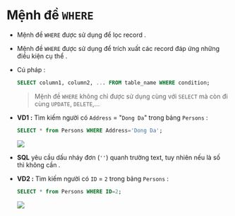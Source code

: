 # Mệnh đề `WHERE`
- Mệnh đề `WHERE` được sử dụng để lọc record .
- Mệnh đề `WHERE` được sử dụng để trích xuất các record đáp ứng những điều kiện cụ thể .
- Cú pháp :
    ```sql
    SELECT column1, column2, ... FROM table_name WHERE condition;
    ```
    > Mệnh đề `WHERE` không chỉ được sử dụng cùng với `SELECT` mà còn đi cùng `UPDATE`, `DELETE`,...

- **VD1 :** Tìm kiếm người có `Address` = "`Dong Da`" trong bảng `Persons` :
    ```sql
    SELECT * from Persons WHERE Address='Dong Da';
    ```
    <img src=https://i.imgur.com/udzNlcc.png>

- **SQL** yêu cầu dấu nháy đơn (`''`) quanh trường text, tuy nhiên nếu là số thì không cần .
- **VD2 :** Tìm kiếm người có `ID` = `2` trong bảng `Persons` :
    ```sql
    SELECT * from Persons WHERE ID=2;
    ```
    <img src=https://i.imgur.com/GNtPUVA.png>